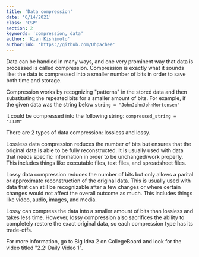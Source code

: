 ```yaml
---
title: 'Data compression'
date: '6/14/2021'
class: 'CSP' 
section: 2 
keywords: 'compression, data' 
author: 'Kian Kishimoto' 
authorLink: 'https://github.com/Uhpachee'
---
```


Data can be handled in many ways, and one very prominent way that data is processed is called compression. 
Compression is exactly what it sounds like: the data is compressed into a smaller number of bits in order to save both time and storage.

Compression works by recognizing "patterns" in the stored data and then substituting the repeated bits for a smaller amount of bits. 
For example, if the given data was the string below
```string = "JohnJohnJohnMortensen" ```

it could be compressed into the following string:
```compressed_string = "JJJM"```


There are 2 types of data compression: lossless and lossy. 

Lossless data compression reduces the number of bits but ensures that the original data is able to be fully reconstructed. 
It is usually used with data that needs specific information in order to be unchanged/work properly.
This includes things like executable files, text files, and spreadsheet files.

Lossy data compression reduces the number of bits but only allows a parital or approximate reconstruction of the original data.
This is usually used with data that can still be recognizable after a few changes or where certain changes would not affect the overall outcome as much.
This includes things like video, audio, images, and media.

Lossy can compress the data into a smaller amount of bits than lossless and takes less time. 
However, lossy compression also sacrifices the ability to completely restore the exact original data, so each compression type has its trade-offs.


For more information, go to Big Idea 2 on CollegeBoard and look for the video titled "2.2: Daily Video 1".
